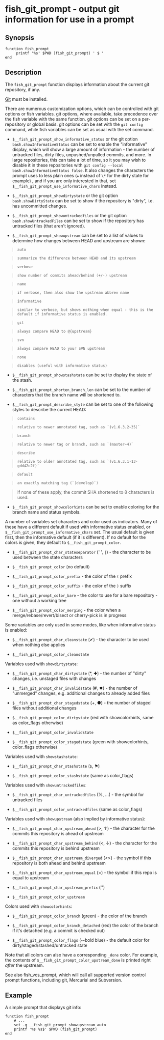 # fish_git_prompt - output git information for use in a prompt

## Synopsis

```
function fish_prompt
     printf '%s' $PWD (fish_git_prompt) ' $ '
end
```

## Description

The `fish_git_prompt` function displays information about the current git repository, if any.

[Git](https://git-scm.com) must be installed.

There are numerous customization options, which can be controlled with git options or fish variables. git options, where available, take precedence over the fish variable with the same function. git options can be set on a per-repository or global basis. git options can be set with the `git config` command, while fish variables can be set as usual with the set command.


* `$__fish_git_prompt_show_informative_status` or the git option `bash.showInformativeStatus` can be set to enable the "informative" display, which will show a large amount of information - the number of untracked files, dirty files, unpushed/unpulled commits, and more. In large repositories, this can take a lot of time, so it you may wish to disable it in these repositories with  `git config --local bash.showInformativeStatus false`. It also changes the characters the prompt uses to less plain ones (`✚` instead of `\*` for the dirty state for example) , and if you are only interested in that, set `$__fish_git_prompt_use_informative_chars` instead.


* `$__fish_git_prompt_showdirtystate` or the git option `bash.showDirtyState` can be set to show if the repository is "dirty", i.e. has uncommitted changes.


* `$__fish_git_prompt_showuntrackedfiles` or the git option `bash.showUntrackedFiles` can be set to show if the repository has untracked files (that aren't ignored).


* `$__fish_git_prompt_showupstream` can be set to a list of values to determine how changes between HEAD and upstream are shown:

> `auto`

>     summarize the difference between HEAD and its upstream

> `verbose`

>     show number of commits ahead/behind (+/-) upstream

> `name`

>     if verbose, then also show the upstream abbrev name

> `informative`

>     similar to verbose, but shows nothing when equal - this is the default if informative status is enabled.

> `git`

>     always compare HEAD to @{upstream}

> `svn`

>     always compare HEAD to your SVN upstream

> `none`

>     disables (useful with informative status)


* `$__fish_git_prompt_showstashstate` can be set to display the state of the stash.


* `$__fish_git_prompt_shorten_branch_len` can be set to the number of characters that the branch name will be shortened to.


* `$__fish_git_prompt_describe_style` can be set to one of the following styles to describe the current HEAD:

> `contains`

>     relative to newer annotated tag, such as `(v1.6.3.2~35)`

> `branch`

>     relative to newer tag or branch, such as `(master~4)`

> `describe`

>     relative to older annotated tag, such as `(v1.6.3.1-13-gdd42c2f)`

> `default`

>     an exactly matching tag (`(develop)`)

> If none of these apply, the commit SHA shortened to 8 characters is used.


* `$__fish_git_prompt_showcolorhints` can be set to enable coloring for the branch name and status symbols.

A number of variables set characters and color used as indicators. Many of these have a different default if used with informative status enabled, or `$__fish_git_prompt_use_informative_chars` set. The usual default is given first, then the informative default (if it is different). If no default for the colors is given, they default to `$__fish_git_prompt_color`.


* `$__fish_git_prompt_char_stateseparator` (' ', `|`) - the character to be used between the state characters


* `$__fish_git_prompt_color` (no default)


* `$__fish_git_prompt_color_prefix` - the color of the `(` prefix


* `$__fish_git_prompt_color_suffix` - the color of the `)` suffix


* `$__fish_git_prompt_color_bare` - the color to use for a bare repository - one without a working tree


* `$__fish_git_prompt_color_merging` - the color when a merge/rebase/revert/bisect or cherry-pick is in progress

Some variables are only used in some modes, like when informative status is enabled:


* `$__fish_git_prompt_char_cleanstate` (✔) - the character to be used when nothing else applies


* `$__fish_git_prompt_color_cleanstate`

Variables used with `showdirtystate`:


* `$__fish_git_prompt_char_dirtystate` (\*, ✚) - the number of "dirty" changes, i.e. unstaged files with changes


* `$__fish_git_prompt_char_invalidstate` (#, ✖) - the number of "unmerged" changes, e.g. additional changes to already added files


* `$__fish_git_prompt_char_stagedstate` (+, ●) - the number of staged files without additional changes


* `$__fish_git_prompt_color_dirtystate` (red with showcolorhints, same as color_flags otherwise)


* `$__fish_git_prompt_color_invalidstate`


* `$__fish_git_prompt_color_stagedstate` (green with showcolorhints, color_flags otherwise)

Variables used with `showstashstate`:


* `$__fish_git_prompt_char_stashstate` (`$`, ⚑)


* `$__fish_git_prompt_color_stashstate` (same as color_flags)

Variables used with `showuntrackedfiles`:


* `$__fish_git_prompt_char_untrackedfiles` (%, …) - the symbol for untracked files


* `$__fish_git_prompt_color_untrackedfiles` (same as color_flags)

Variables used with `showupstream` (also implied by informative status):


* `$__fish_git_prompt_char_upstream_ahead` (>, ↑) - the character for the commits this repository is ahead of upstream


* `$__fish_git_prompt_char_upstream_behind` (<, ↓) - the character for the commits this repository is behind upstream


* `$__fish_git_prompt_char_upstream_diverged` (<>) - the symbol if this repository is both ahead and behind upstream


* `$__fish_git_prompt_char_upstream_equal` (=) - the symbol if this repo is equal to upstream


* `$__fish_git_prompt_char_upstream_prefix` ('')


* `$__fish_git_prompt_color_upstream`

Colors used with `showcolorhints`:


* `$__fish_git_prompt_color_branch` (green) - the color of the branch


* `$__fish_git_prompt_color_branch_detached` (red) the color of the branch if it's detached (e.g. a commit is checked out)


* `$__fish_git_prompt_color_flags` (--bold blue) - the default color for dirty/staged/stashed/untracked state

Note that all colors can also have a corresponding `_done` color. For example, the contents of `$__fish_git_prompt_color_upstream_done` is printed right _after_ the upstream.

See also fish_vcs_prompt, which will call all supported version control prompt functions, including git, Mercurial and Subversion.

## Example

A simple prompt that displays git info:

```
function fish_prompt
    # ...
    set -g __fish_git_prompt_showupstream auto
    printf '%s %s$' $PWD (fish_git_prompt)
end
```
